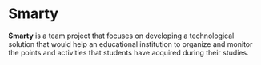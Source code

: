 # Smarty

**Smarty** is a team project that focuses on developing a technological solution that would help an educational
institution to organize and monitor the points and activities that students have acquired during their studies.